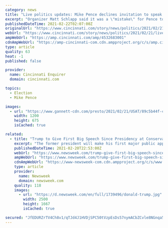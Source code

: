 ```yaml
---
category: news
title: "Live politics updates: Mike Pence declines invitation to speak at conservative CPAC conference"
excerpt: "Organizer Matt Schlapp said it was a \"mistake\" for Pence to avoid the conference because \"his conservative record is well respected.\""
publishedDateTime: 2021-02-22T02:07:00Z
originalUrl: "https://www.cincinnati.com/story/news/politics/2021/02/21/live-politics-updates-joe-biden-texas-storm-ted-cruz-asa-hutchinson/4532683001/"
webUrl: "https://www.cincinnati.com/story/news/politics/2021/02/21/live-politics-updates-joe-biden-texas-storm-ted-cruz-asa-hutchinson/4532683001/"
ampWebUrl: "https://amp.cincinnati.com/amp/4532683001"
cdnAmpWebUrl: "https://amp-cincinnati-com.cdn.ampproject.org/c/s/amp.cincinnati.com/amp/4532683001"
type: article
quality: 63
heat: -1
published: false

provider:
  name: Cincinnati Enquirer
  domain: cincinnati.com

topics:
  - Election
  - Mike Pence

images:
  - url: "https://www.gannett-cdn.com/presto/2021/02/21/USAT/89c5b44f-c754-4634-bd60-8a80a4a53e75-XXX__JG_138559_CPAC_02_27_2020_jmg_40382.JPG?auto=webp&crop=2176,1224,x0,y318&format=pjpg&width=1200"
    width: 1200
    height: 675
    isCached: true

related:
  - title: "Trump to Give First Big Speech Since Presidency at Conservative Conference in Florida"
    excerpt: "The former president will make his first major public appearance at the Conservative Political Action Conference (CPAC) in Orlando, Florida, on Sunday, February 28."
    publishedDateTime: 2021-02-20T22:53:00Z
    webUrl: "https://www.newsweek.com/trump-give-first-big-speech-since-presidency-conservative-conference-florida-1570785"
    ampWebUrl: "https://www.newsweek.com/trump-give-first-big-speech-since-presidency-conservative-conference-florida-1570785?amp=1"
    cdnAmpWebUrl: "https://www-newsweek-com.cdn.ampproject.org/c/s/www.newsweek.com/trump-give-first-big-speech-since-presidency-conservative-conference-florida-1570785?amp=1"
    type: article
    provider:
      name: Newsweek
      domain: newsweek.com
    quality: 118
    images:
      - url: "https://d.newsweek.com/en/full/1739496/donald-trump.jpg"
        width: 2500
        height: 1667
        isCached: true

secured: "JfEDURZrTV4Ch8v1/qTJd4J1HVDjSPC50tVzpEsDs57nymACbZCvle8NGnqa5lu1Bar/Y/o7MyjtRJzISV0WWKd4lR43KPJbdjxBDJrjJcwxImT5cdhVUYfJNtB5IPGTHHVZ+rmCdYVS93CesOHX5d0qhGYwhr4RxtWeSu6gZAML/EkuGdgHccgf1y8TbrC+yJFXjU5k3LuO/Dq+5XUDFwuQ/BKumIG7pIovTMlguhM6W6JliRn64s8ZrQqgytgGuIL3Jc9UmUyzG3D7CjNPgt1/TjF6PzBlF5yxFDJwFMFG8QsAfOw3gnLjqGwL4G9EuHW/SDXSPyv+UEh7mIbu/o0RIy5yLrngVlL03ythLRg=;PjmiWOZTtETVduMkebZ+hg=="
---
```


